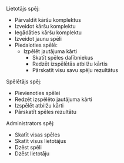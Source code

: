 Lietotājs spēj:
- Pārvaldīt kāršu komplektus
- Izveidot kāršu komplektu
- Iegādāties kāršu komplektu
- Izveidot jaunu spēli
- Piedaloties spēlē:
  - Izpēlēt jautājuma kārti
	- Skatīt spēles dalībniekus
	- Redzēt izspēlētās atbilžu kārtis
	- Pārskatīt visu savu spēļu rezultātus

Spēlētājs spēj:
- Pievienoties spēlei
- Redzēt izspēlēto jautājuma kārti
- Izspēlēt atbilžu kārti
- Pārskatīt spēles rezultātu

Administrators spēj:
- Skatīt visas spēles
- Skatīt visus lietotājus
- Dzēst spēli
- Dzēst lietotāju